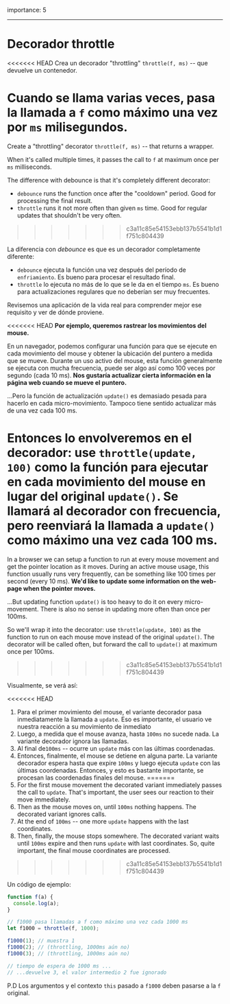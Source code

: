 importance: 5

---

# Decorador throttle

<<<<<<< HEAD
Crea un decorador "throttling" `throttle(f, ms)` -- que devuelve un contenedor.

Cuando se llama varias veces, pasa la llamada a `f` como máximo una vez por `ms` milisegundos.
=======
Create a "throttling" decorator `throttle(f, ms)` -- that returns a wrapper.

When it's called multiple times, it passes the call to `f` at maximum once per `ms` milliseconds. 

The difference with debounce is that it's completely different decorator:
- `debounce` runs the function once after the "cooldown" period. Good for processing the final result.
- `throttle` runs it not more often than given `ms` time. Good for regular updates that shouldn't be very often.
>>>>>>> c3a11c85e54153ebb137b5541b1d1f751c804439

La diferencia con *debounce* es que es un decorador completamente diferente:
- `debounce` ejecuta la función una vez después del período de `enfriamiento`. Es bueno para procesar el resultado final.
- `throttle` lo ejecuta no más de lo que se le da en el tiempo `ms`. Es bueno para actualizaciones regulares que no deberían ser muy frecuentes.

Revisemos una aplicación de la vida real para comprender mejor ese requisito y ver de dónde proviene.

<<<<<<< HEAD
**Por ejemplo, queremos rastrear los movimientos del mouse.**

En un navegador, podemos configurar una función para que se ejecute en cada movimiento del mouse y obtener la ubicación del puntero a medida que se mueve. Durante un uso activo del mouse, esta función generalmente se ejecuta con mucha frecuencia, puede ser algo así como 100 veces por segundo (cada 10 ms).
**Nos gustaría actualizar cierta información en la página web cuando se mueve el puntero.**

...Pero la función de actualización `update()` es demasiado pesada para hacerlo en cada micro-movimiento. Tampoco tiene sentido actualizar más de una vez cada 100 ms.

Entonces lo envolveremos en el decorador: use `throttle(update, 100)` como la función para ejecutar en cada movimiento del mouse en lugar del original `update()`. Se llamará al decorador con frecuencia, pero reenviará la llamada a `update()` como máximo una vez cada 100 ms.
=======
In a browser we can setup a function to run at every mouse movement and get the pointer location as it moves. During an active mouse usage, this function usually runs very frequently, can be something like 100 times per second (every 10 ms).
**We'd like to update some information on the web-page when the pointer moves.**

...But updating function `update()` is too heavy to do it on every micro-movement. There is also no sense in updating more often than once per 100ms.

So we'll wrap it into the decorator: use `throttle(update, 100)` as the function to run on each mouse move instead of the original `update()`. The decorator will be called often, but forward the call to `update()` at maximum once per 100ms.
>>>>>>> c3a11c85e54153ebb137b5541b1d1f751c804439

Visualmente, se verá así:

<<<<<<< HEAD
1. Para el primer movimiento del mouse, el variante decorador pasa inmediatamente la llamada a `update`. Eso es importante, el usuario ve nuestra reacción a su movimiento de inmediato
2. Luego, a medida que el mouse avanza, hasta `100ms` no sucede nada. La variante decorador ignora las llamadas.
3. Al final de`100ms` -- ocurre un `update` más con las últimas coordenadas.
4. Entonces, finalmente, el mouse se detiene en alguna parte. La variante decorador espera hasta que expire `100ms` y luego ejecuta `update` con las últimas coordenadas. Entonces, y esto es bastante importante, se procesan las coordenadas finales del mouse.
=======
1. For the first mouse movement the decorated variant immediately passes the call to `update`. That's important, the user sees our reaction to their move immediately.
2. Then as the mouse moves on, until `100ms` nothing happens. The decorated variant ignores calls.
3. At the end of `100ms` -- one more `update` happens with the last coordinates.
4. Then, finally, the mouse stops somewhere. The decorated variant waits until `100ms` expire and then runs `update` with last coordinates. So, quite important, the final mouse coordinates are processed.
>>>>>>> c3a11c85e54153ebb137b5541b1d1f751c804439

Un código de ejemplo:

```js
function f(a) {
  console.log(a);
}

// f1000 pasa llamadas a f como máximo una vez cada 1000 ms
let f1000 = throttle(f, 1000);

f1000(1); // muestra 1
f1000(2); // (throttling, 1000ms aún no)
f1000(3); // (throttling, 1000ms aún no)

// tiempo de espera de 1000 ms ...
// ...devuelve 3, el valor intermedio 2 fue ignorado
```

P.D Los argumentos y el contexto `this` pasado a `f1000` deben pasarse a la `f` original.

